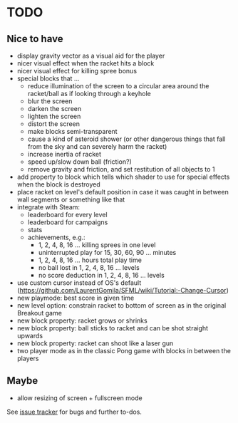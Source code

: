 # TODO

## Nice to have

 - display gravity vector as a visual aid for the player
 - nicer visual effect when the racket hits a block
 - nicer visual effect for killing spree bonus
 - special blocks that ...
   - reduce illumination of the screen to a circular area around the racket/ball as if looking through a keyhole
   - blur the screen
   - darken the screen
   - lighten the screen
   - distort the screen
   - make blocks semi-transparent
   - cause a kind of asteroid shower (or other dangerous things that fall from the sky and can severely harm the racket)
   - increase inertia of racket
   - speed up/slow down ball (friction?)
   - remove gravity and friction, and set restitution of all objects to 1
 - add property to block which tells which shader to use for special effects when the block is destroyed
 - place racket on level's default position in case it was caught in between wall segments or something like that
 - integrate with Steam:
   - leaderboard for every level
   - leaderboard for campaigns
   - stats
   - achievements, e.g.:
	 - 1, 2, 4, 8, 16 ... killing sprees in one level
	 - uninterrupted play for 15, 30, 60, 90 ... minutes
	 - 1, 2, 4, 8, 16 ... hours total play time
	 - no ball lost in 1, 2, 4, 8, 16 ... levels
     - no score deduction in 1, 2, 4, 8, 16 ... levels
 - use custom cursor instead of OS's default (https://github.com/LaurentGomila/SFML/wiki/Tutorial:-Change-Cursor)
 - new playmode: best score in given time
 - new level option: constrain racket to bottom of screen as in the original Breakout game
 - new block property: racket grows or shrinks
 - new block property: ball sticks to racket and can be shot straight upwards
 - new block property: racket can shoot like a laser gun
 - two player mode as in the classic Pong game with blocks in between the players


## Maybe

 - allow resizing of screen + fullscreen mode


See [issue tracker](https://github.com/ola-ct/impac-t/issues) for bugs and further to-dos.

